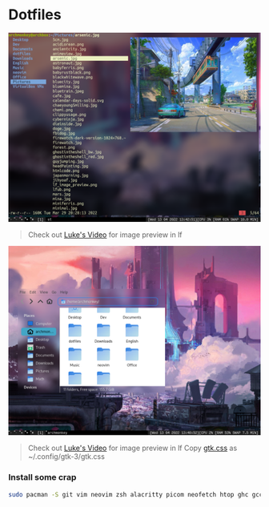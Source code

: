 # Dotfiles

![lfub](https://github.com/mustardfrog/dotfiles/blob/main/images/lf_rice.png)
> Check out [Luke's Video](https://www.youtube.com/watch?v=XOMj7JSGR78&t=848si "Luke's video") for image preview in lf

![thunar](https://github.com/mustardfrog/dotfiles/blob/main/images/thunar_rice.png)
> Check out [Luke's Video](https://www.youtube.com/watch?v=XOMj7JSGR78&t=848si "Luke's video") for image preview in lf
> Copy [gtk.css](https://github.com/mustardfrog/dotfiles/blob/main/.config/gtk-3.0/gtk.css "gtk.css") as ~/.config/gtk-3/gtk.css


### Install some crap

```sh
sudo pacman -S git vim neovim zsh alacritty picom neofetch htop ghc gcc clang flameshot
```
